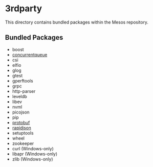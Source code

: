 # 3rdparty

This directory contains bundled packages within the Mesos repository.

## Bundled Packages

  - boost
  - [concurrentqueue](concurrentqueue.md)
  - csi
  - elfio
  - glog
  - gtest
  - gperftools
  - grpc
  - http-parser
  - leveldb
  - libev
  - nvml
  - picojson
  - pip
  - [protobuf](protobuf.md)
  - [rapidjson](rapidjson.md)
  - setuptools
  - wheel
  - zookeeper
  - curl (Windows-only)
  - libapr (Windows-only)
  - zlib (Windows-only)
